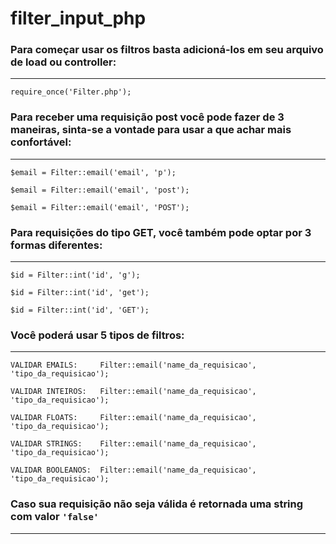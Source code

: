 # filter_input_php

### Para começar usar os filtros basta adicioná-los em seu arquivo de load ou controller:
---
```
require_once('Filter.php');
```

### Para receber uma requisição post você pode fazer de 3 maneiras, sinta-se a vontade para usar a que achar mais confortável:
---
```
$email = Filter::email('email', 'p');

$email = Filter::email('email', 'post');

$email = Filter::email('email', 'POST');
```

### Para requisições do tipo GET, você também pode optar por 3 formas diferentes:
---
```
$id = Filter::int('id', 'g');

$id = Filter::int('id', 'get');

$id = Filter::int('id', 'GET');
```

### Você poderá usar 5 tipos de filtros:
---
```
VALIDAR EMAILS:     Filter::email('name_da_requisicao', 'tipo_da_requisicao');

VALIDAR INTEIROS:   Filter::email('name_da_requisicao', 'tipo_da_requisicao');

VALIDAR FLOATS:     Filter::email('name_da_requisicao', 'tipo_da_requisicao');

VALIDAR STRINGS:    Filter::email('name_da_requisicao', 'tipo_da_requisicao');

VALIDAR BOOLEANOS:  Filter::email('name_da_requisicao', 'tipo_da_requisicao');
```

### Caso sua requisição não seja válida é retornada uma string com valor ```'false'```
---